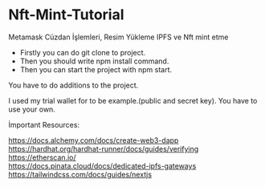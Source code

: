# Nft-Mint-Tutorial

 Metamask Cüzdan İşlemleri, Resim Yükleme IPFS ve Nft mint etme
 
- Firstly you can do git clone to project.
- Then you should write npm install command.
- Then you can start the project with npm start.

You have to do additions to the project.

I used my trial wallet for to be example.(public and secret key). You have to use your own.

İmportant Resources:

https://docs.alchemy.com/docs/create-web3-dapp <br>
https://hardhat.org/hardhat-runner/docs/guides/verifying <br>
https://etherscan.io/ <br>
https://docs.pinata.cloud/docs/dedicated-ipfs-gateways <br>
https://tailwindcss.com/docs/guides/nextjs <br>

